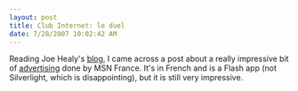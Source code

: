 ```yaml
---
layout: post
title: Club Internet: le duel
date: 7/28/2007 10:02:42 AM
---
```


Reading Joe Healy's [blog](http://www.devfish.net/), I came across a post about a really impressive bit of [advertising](http://www.club-internet.fr/le-duel ) done by MSN France. It's in French and is a Flash app (not Silverlight, which is disappointing), but it is still very impressive. 
